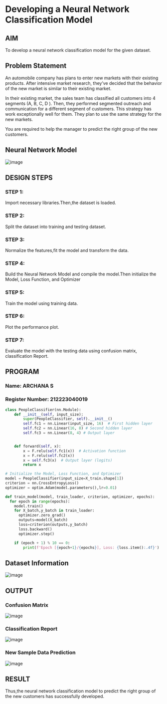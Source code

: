 # Developing a Neural Network Classification Model

## AIM

To develop a neural network classification model for the given dataset.

## Problem Statement

An automobile company has plans to enter new markets with their existing products. After intensive market research, they’ve decided that the behavior of the new market is similar to their existing market.

In their existing market, the sales team has classified all customers into 4 segments (A, B, C, D ). Then, they performed segmented outreach and communication for a different segment of customers. This strategy has work exceptionally well for them. They plan to use the same strategy for the new markets.

You are required to help the manager to predict the right group of the new customers.

## Neural Network Model
![image](https://github.com/user-attachments/assets/5988cf8a-1ac3-42a1-aa73-fd1565aceb80)



## DESIGN STEPS

### STEP 1:
Import necessary libraries.Then,the dataset is loaded.

### STEP 2:
Split the dataset into training and testing dataset.

### STEP 3:
Normalize the features,fit the model and transform the data.

### STEP 4:
Build the Neural Network Model and compile the model.Then initialize the Model, Loss Function, and Optimizer

### STEP 5:
Train the model using training data.

### STEP 6:
Plot the performance plot.

### STEP 7:
Evaluate the model with the testing data using confusion matrix, classification Report.

## PROGRAM

### Name: ARCHANA S
### Register Number: 212223040019

```python
class PeopleClassifier(nn.Module):
    def __init__(self, input_size):
        super(PeopleClassifier, self).__init__()
        self.fc1 = nn.Linear(input_size, 16)  # First hidden layer
        self.fc2 = nn.Linear(16, 8) # Second hidden layer
        self.fc3 = nn.Linear(8, 4) # Output layer


    def forward(self, x):
        x = F.relu(self.fc1(x))  # Activation function
        x = F.relu(self.fc2(x))
        x = self.fc3(x)  # Output layer (logits)
        return x

```
```python
# Initialize the Model, Loss Function, and Optimizer
model = PeopleClassifier(input_size=X_train.shape[1])
criterion = nn.CrossEntropyLoss()
optimizer = optim.Adam(model.parameters(),lr=0.01)

```
```python
def train_model(model, train_loader, criterion, optimizer, epochs):
  for epoch in range(epochs):
    model.train()
    for X_batch,y_batch in train_loader:
      optimizer.zero_grad()
      outputs=model(X_batch)
      loss=criterion(outputs,y_batch)
      loss.backward()
      optimizer.step()

    if (epoch + 1) % 10 == 0:
        print(f'Epoch [{epoch+1}/{epochs}], Loss: {loss.item():.4f}')
```



## Dataset Information
![image](https://github.com/user-attachments/assets/b2b12d07-9611-4bf9-b19f-471520534b59)


## OUTPUT
### Confusion Matrix
![image](https://github.com/user-attachments/assets/fb09288a-5ff7-4c97-808a-4c78fa33b949)


### Classification Report
![image](https://github.com/user-attachments/assets/14dd9610-64db-48c8-92a4-89f459fba6ce)



### New Sample Data Prediction
![image](https://github.com/user-attachments/assets/4027b823-6ba2-463a-a8fc-464d0cda64fa)


## RESULT
Thus,the neural network classification model to predict the right group of the new customers has successfully developed.

